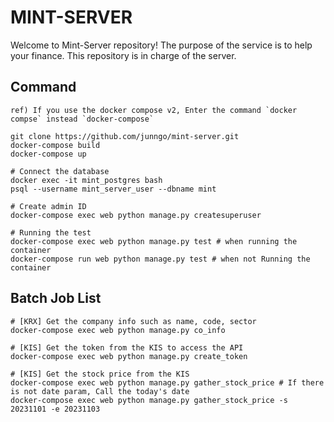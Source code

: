 # MINT-SERVER

Welcome to Mint-Server repository! The purpose of the service is to help your finance. This repository is in charge of the server.

## Command

```
ref) If you use the docker compose v2, Enter the command `docker compse` instead `docker-compose`

git clone https://github.com/junngo/mint-server.git
docker-compose build
docker-compose up

# Connect the database
docker exec -it mint_postgres bash
psql --username mint_server_user --dbname mint

# Create admin ID
docker-compose exec web python manage.py createsuperuser

# Running the test
docker-compose exec web python manage.py test # when running the container
docker-compose run web python manage.py test # when not Running the container
```

## Batch Job List

```
# [KRX] Get the company info such as name, code, sector
docker-compose exec web python manage.py co_info

# [KIS] Get the token from the KIS to access the API
docker-compose exec web python manage.py create_token

# [KIS] Get the stock price from the KIS
docker-compose exec web python manage.py gather_stock_price # If there is not date param, Call the today's date
docker-compose exec web python manage.py gather_stock_price -s 20231101 -e 20231103
```
